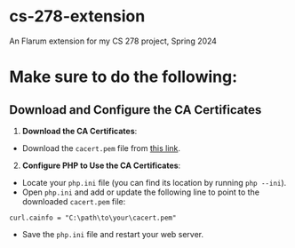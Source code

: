# cs-278-extension

An Flarum extension for my CS 278 project, Spring 2024


# Make sure to do the following:

## Download and Configure the CA Certificates

1. **Download the CA Certificates**:
- Download the `cacert.pem` file from [this link](https://curl.haxx.se/ca/cacert.pem).

2. **Configure PHP to Use the CA Certificates**:
- Locate your `php.ini` file (you can find its location by running `php --ini`).
- Open `php.ini` and add or update the following line to point to the downloaded `cacert.pem` file:
```
curl.cainfo = "C:\path\to\your\cacert.pem"
```
- Save the `php.ini` file and restart your web server.